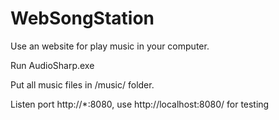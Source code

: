 # WebSongStation
Use an website for play music in your computer.

Run AudioSharp.exe

Put all music files in /music/ folder.

Listen port http://*:8080, use http://localhost:8080/ for testing
